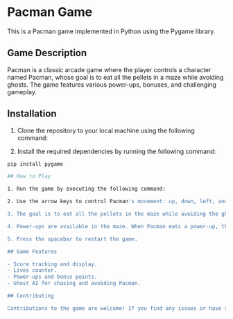 # Pacman Game

This is a Pacman game implemented in Python using the Pygame library.

## Game Description

Pacman is a classic arcade game where the player controls a character named Pacman, whose goal is to eat all the pellets in a maze while avoiding ghosts. The game features various power-ups, bonuses, and challenging gameplay.

## Installation

1. Clone the repository to your local machine using the following command:

2. Install the required dependencies by running the following command:
```bash
pip install pygame

## How to Play

1. Run the game by executing the following command:

2. Use the arrow keys to control Pacman's movement: up, down, left, and right.

3. The goal is to eat all the pellets in the maze while avoiding the ghosts. If Pacman collides with a ghost, a life is lost.

4. Power-ups are available in the maze. When Pacman eats a power-up, the ghosts turn blue, and Pacman can eat them for bonus points.

5. Press the spacebar to restart the game.

## Game Features

- Score tracking and display.
- Lives counter.
- Power-ups and bonus points.
- Ghost AI for chasing and avoiding Pacman.

## Contributing

Contributions to the game are welcome! If you find any issues or have suggestions for improvements, feel free to submit a pull request.
